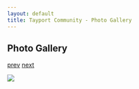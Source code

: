 ```yaml
---
layout: default
title: Tayport Community - Photo Gallery
---
```

## Photo Gallery

[prev](http://tayport.org.uk/photo/192) [next](http://tayport.org.uk/photo/194)

![ ](http://tayport.org.uk/media/193.jpg " ")

